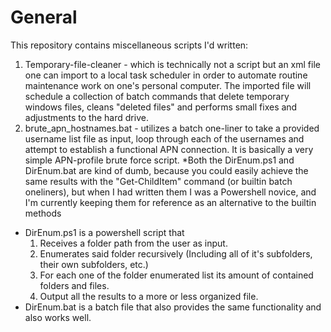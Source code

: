 # General
This repository contains miscellaneous scripts I'd written:
1) Temporary-file-cleaner - which is technically not a script but an xml file one can import to a local task scheduler in order to automate routine maintenance work on one's personal computer. The imported file will schedule a collection of batch commands that delete temporary windows files, cleans "deleted files" and performs small fixes and adjustments to the hard drive.
2) brute_apn_hostnames.bat - utilizes a batch one-liner to take a provided username list file as input, loop through each of the usernames and attempt to establish a functional APN connection. It is basically a very simple APN-profile brute force script.
*Both the DirEnum.ps1 and DirEnum.bat are kind of dumb, because you could easily achieve the same results with 
 the "Get-ChildItem" command (or builtin batch oneliners), but when I had written them I was a Powershell 
 novice, and I'm currently keeping them for reference as an alternative to the builtin methods 
- DirEnum.ps1 is a powershell script that
  1) Receives a folder path from the user as input.
  2) Enumerates said folder recursively (Including all of it's subfolders, their own subfolders, etc.)
  3) For each one of the folder enumerated list its amount of contained folders and files.
  4) Output all the results to a more or less organized file. 
- DirEnum.bat is a batch file that also provides the same functionality and also works well. 

